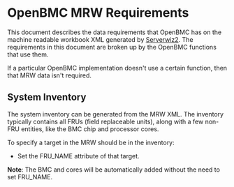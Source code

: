 # OpenBMC MRW Requirements

This document describes the data requirements that OpenBMC has on the machine
readable workbook XML generated by [Serverwiz2](https://www.github.com/open-power/serverwiz).
The requirements in this document are broken up by the OpenBMC functions that
use them.

If a particular OpenBMC implementation doesn't use a certain function,
then that MRW data isn't required.

## System Inventory

The system inventory can be generated from the MRW XML.  The inventory
typically contains all FRUs (field replaceable units), along with a few
non-FRU entities, like the BMC chip and processor cores.

To specify a target in the MRW should be in the inventory:

* Set the FRU_NAME attribute of that target.

**Note**: The BMC and cores will be automatically added without the need to
set FRU_NAME.
